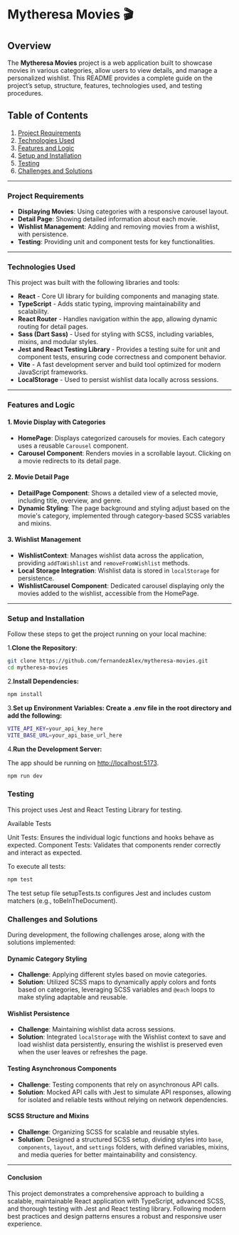 # Mytheresa Movies 🎬

## Overview

The **Mytheresa Movies** project is a web application built to showcase movies in various categories, allow users to view details, and manage a personalized wishlist. This README provides a complete guide on the project’s setup, structure, features, technologies used, and testing procedures.

## Table of Contents

1. [Project Requirements](#project-requirements)
2. [Technologies Used](#technologies-used)
3. [Features and Logic](#features-and-logic)
4. [Setup and Installation](#setup-and-installation)
5. [Testing](#testing)
6. [Challenges and Solutions](#challenges-and-solutions)

---

### Project Requirements

- **Displaying Movies**: Using categories with a responsive carousel layout.
- **Detail Page**: Showing detailed information about each movie.
- **Wishlist Management**: Adding and removing movies from a wishlist, with persistence.
- **Testing**: Providing unit and component tests for key functionalities.

---

### Technologies Used

This project was built with the following libraries and tools:

- **React** - Core UI library for building components and managing state.
- **TypeScript** - Adds static typing, improving maintainability and scalability.
- **React Router** - Handles navigation within the app, allowing dynamic routing for detail pages.
- **Sass (Dart Sass)** - Used for styling with SCSS, including variables, mixins, and modular styles.
- **Jest and React Testing Library** - Provides a testing suite for unit and component tests, ensuring code correctness and component behavior.
- **Vite** - A fast development server and build tool optimized for modern JavaScript frameworks.
- **LocalStorage** - Used to persist wishlist data locally across sessions.

---

### Features and Logic

#### 1. Movie Display with Categories

- **HomePage**: Displays categorized carousels for movies. Each category uses a reusable `Carousel` component.
- **Carousel Component**: Renders movies in a scrollable layout. Clicking on a movie redirects to its detail page.

#### 2. Movie Detail Page

- **DetailPage Component**: Shows a detailed view of a selected movie, including title, overview, and genre.
- **Dynamic Styling**: The page background and styling adjust based on the movie's category, implemented through category-based SCSS variables and mixins.

#### 3. Wishlist Management

- **WishlistContext**: Manages wishlist data across the application, providing `addToWishlist` and `removeFromWishlist` methods.
- **Local Storage Integration**: Wishlist data is stored in `localStorage` for persistence.
- **WishlistCarousel Component**: Dedicated carousel displaying only the movies added to the wishlist, accessible from the HomePage.

---

### Setup and Installation

Follow these steps to get the project running on your local machine:

1.**Clone the Repository**:

   ```bash
   git clone https://github.com/fernandezAlex/mytheresa-movies.git
   cd mytheresa-movies
   ```

2.**Install Dependencies:**

```bash
npm install
```

3.**Set up Environment Variables: Create a .env file in the root directory and add the following:**

```bash
VITE_API_KEY=your_api_key_here
VITE_BASE_URL=your_api_base_url_here
```

4.**Run the Development Server:**

The app should be running on <http://localhost:5173>.

```bash
npm run dev
```

### Testing

This project uses Jest and React Testing Library for testing.

Available Tests

Unit Tests: Ensures the individual logic functions and hooks behave as expected.
Component Tests: Validates that components render correctly and interact as expected.

To execute all tests:

```bash
npm test
```

The test setup file setupTests.ts configures Jest and includes custom matchers (e.g., toBeInTheDocument).

### Challenges and Solutions

During development, the following challenges arose, along with the solutions implemented:

#### Dynamic Category Styling

- **Challenge**: Applying different styles based on movie categories.
- **Solution**: Utilized SCSS maps to dynamically apply colors and fonts based on categories, leveraging SCSS variables and `@each` loops to make styling adaptable and reusable.

#### Wishlist Persistence

- **Challenge**: Maintaining wishlist data across sessions.
- **Solution**: Integrated `localStorage` with the Wishlist context to save and load wishlist data persistently, ensuring the wishlist is preserved even when the user leaves or refreshes the page.

#### Testing Asynchronous Components

- **Challenge**: Testing components that rely on asynchronous API calls.
- **Solution**: Mocked API calls with Jest to simulate API responses, allowing for isolated and reliable tests without relying on network dependencies.

#### SCSS Structure and Mixins

- **Challenge**: Organizing SCSS for scalable and reusable styles.
- **Solution**: Designed a structured SCSS setup, dividing styles into `base`, `components`, `layout`, and `settings` folders, with defined variables, mixins, and media queries for better maintainability and consistency.

---

#### Conclusion

This project demonstrates a comprehensive approach to building a scalable, maintainable React application with TypeScript, advanced SCSS, and thorough testing with Jest and React testing library. Following modern best practices and design patterns ensures a robust and responsive user experience.

